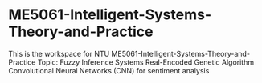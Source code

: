 # ME5061-Intelligent-Systems-Theory-and-Practice
This is the workspace for NTU ME5061-Intelligent-Systems-Theory-and-Practice
Topic:
Fuzzy Inference Systems
Real-Encoded Genetic Algorithm
Convolutional Neural Networks (CNN) for sentiment analysis
